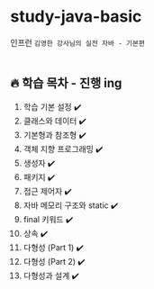 # study-java-basic
인프런 `김영한 강사님의 실전 자바 - 기본편`
<br><br>

## 🔥 학습 목차 - 진행 ing
1. 학습 기본 설정 ✔️
2. 클래스와 데이터 ✔️
3. 기본형과 참조형 ✔️
4. 객체 지향 프로그래밍 ✔️
5. 생성자 ✔️
6. 패키지 ✔️
7. 접근 제어자 ✔️
8. 자바 메모리 구조와 static ✔️
9. final 키워드 ✔️
10. 상속 ✔️
11. 다형성 (Part 1) ✔️
12. 다형성 (Part 2) ✔️
13. 다형성과 설계 ✔️
